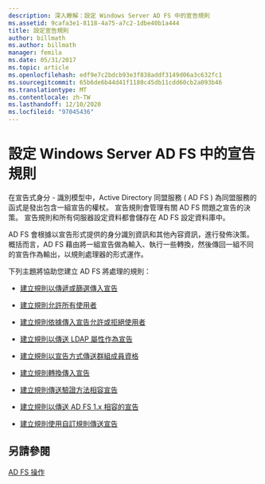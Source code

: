 ```yaml
---
description: 深入瞭解：設定 Windows Server AD FS 中的宣告規則
ms.assetid: 9cafa3e1-8118-4a75-a7c2-1dbe40b1a444
title: 設定宣告規則
author: billmath
ms.author: billmath
manager: femila
ms.date: 05/31/2017
ms.topic: article
ms.openlocfilehash: edf9e7c2bdcb93e3f838addf3149d06a3c632fc1
ms.sourcegitcommit: 65b6de6b44d41f1180c45db11cdd60cb2a093b46
ms.translationtype: MT
ms.contentlocale: zh-TW
ms.lasthandoff: 12/10/2020
ms.locfileid: "97045436"
---
```

# <a name="configure-claim-rules-in-ad-fs-for-windows-server"></a>設定 Windows Server AD FS 中的宣告規則

在宣告式身分 \- 識別模型中，Active Directory 同盟服務 \( AD FS \) 為同盟服務的函式是發出包含一組宣告的權杖。 宣告規則會管理有關 AD FS 問題之宣告的決策。 宣告規則和所有伺服器設定資料都會儲存在 AD FS 設定資料庫中。

AD FS 會根據以宣告形式提供的身分識別資訊和其他內容資訊，進行發佈決策。 概括而言，AD FS 藉由將一組宣告做為輸入、執行一些轉換，然後傳回一組不同的宣告作為輸出，以規則處理器的形式運作。

下列主題將協助您建立 AD FS 將處理的規則：

-   [建立規則以傳遞或篩選傳入宣告](Create-a-Rule-to-Pass-Through-or-Filter-an-Incoming-Claim.md)

-   [建立規則允許所有使用者](Create-a-Rule-to-Permit-All-Users.md)

-   [建立規則依據傳入宣告允許或拒絕使用者](Create-a-Rule-to-Permit-or-Deny-Users-Based-on-an-Incoming-Claim.md)

-   [建立規則以傳送 LDAP 屬性作為宣告](Create-a-Rule-to-Send-LDAP-Attributes-as-Claims.md)

-   [建立規則以宣告方式傳送群組成員資格](Create-a-Rule-to-Send-Group-Membership-as-a-Claim.md)

-   [建立規則轉換傳入宣告](Create-a-Rule-to-Transform-an-Incoming-Claim.md)

-   [建立規則傳送驗證方法相容宣告](Create-a-Rule-to-Send-an-Authentication-Method-Claim.md)
-   [建立規則以傳送 AD FS 1.x 相容的宣告](Create-a-Rule-to-Send-an-AD-FS-1x-Compatible-Claim.md)

-   [建立規則使用自訂規則傳送宣告](Create-a-Rule-to-Send-Claims-Using-a-Custom-Rule.md)

## <a name="see-also"></a>另請參閱
[AD FS 操作](../ad-fs-operations.md)
